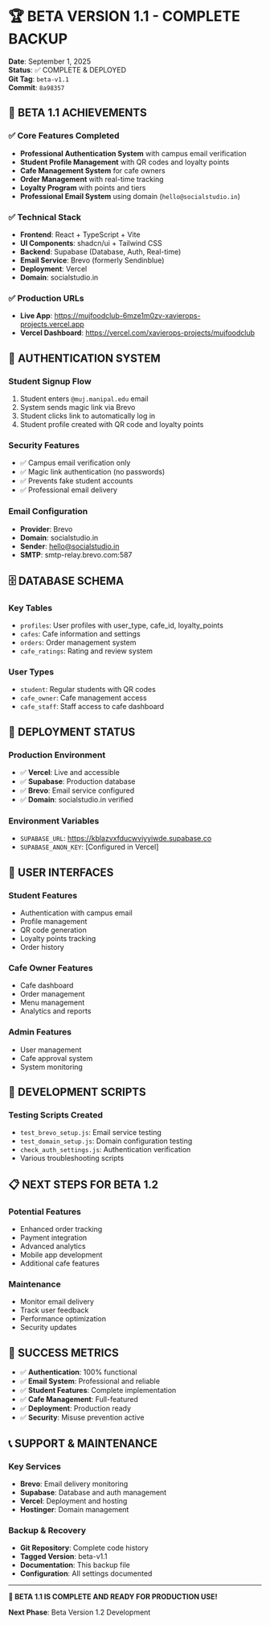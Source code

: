 # 🏆 BETA VERSION 1.1 - COMPLETE BACKUP

**Date**: September 1, 2025  
**Status**: ✅ COMPLETE & DEPLOYED  
**Git Tag**: `beta-v1.1`  
**Commit**: `8a98357`

## 🎯 **BETA 1.1 ACHIEVEMENTS**

### **✅ Core Features Completed**
- **Professional Authentication System** with campus email verification
- **Student Profile Management** with QR codes and loyalty points
- **Cafe Management System** for cafe owners
- **Order Management** with real-time tracking
- **Loyalty Program** with points and tiers
- **Professional Email System** using domain (`hello@socialstudio.in`)

### **✅ Technical Stack**
- **Frontend**: React + TypeScript + Vite
- **UI Components**: shadcn/ui + Tailwind CSS
- **Backend**: Supabase (Database, Auth, Real-time)
- **Email Service**: Brevo (formerly Sendinblue)
- **Deployment**: Vercel
- **Domain**: socialstudio.in

### **✅ Production URLs**
- **Live App**: https://mujfoodclub-6mze1m0zv-xavierops-projects.vercel.app
- **Vercel Dashboard**: https://vercel.com/xavierops-projects/mujfoodclub

## 🔐 **AUTHENTICATION SYSTEM**

### **Student Signup Flow**
1. Student enters `@muj.manipal.edu` email
2. System sends magic link via Brevo
3. Student clicks link to automatically log in
4. Student profile created with QR code and loyalty points

### **Security Features**
- ✅ Campus email verification only
- ✅ Magic link authentication (no passwords)
- ✅ Prevents fake student accounts
- ✅ Professional email delivery

### **Email Configuration**
- **Provider**: Brevo
- **Domain**: socialstudio.in
- **Sender**: hello@socialstudio.in
- **SMTP**: smtp-relay.brevo.com:587

## 🗄️ **DATABASE SCHEMA**

### **Key Tables**
- `profiles`: User profiles with user_type, cafe_id, loyalty_points
- `cafes`: Cafe information and settings
- `orders`: Order management system
- `cafe_ratings`: Rating and review system

### **User Types**
- `student`: Regular students with QR codes
- `cafe_owner`: Cafe management access
- `cafe_staff`: Staff access to cafe dashboard

## 🚀 **DEPLOYMENT STATUS**

### **Production Environment**
- ✅ **Vercel**: Live and accessible
- ✅ **Supabase**: Production database
- ✅ **Brevo**: Email service configured
- ✅ **Domain**: socialstudio.in verified

### **Environment Variables**
- `SUPABASE_URL`: https://kblazvxfducwviyyiwde.supabase.co
- `SUPABASE_ANON_KEY`: [Configured in Vercel]

## 📱 **USER INTERFACES**

### **Student Features**
- Authentication with campus email
- Profile management
- QR code generation
- Loyalty points tracking
- Order history

### **Cafe Owner Features**
- Cafe dashboard
- Order management
- Menu management
- Analytics and reports

### **Admin Features**
- User management
- Cafe approval system
- System monitoring

## 🔧 **DEVELOPMENT SCRIPTS**

### **Testing Scripts Created**
- `test_brevo_setup.js`: Email service testing
- `test_domain_setup.js`: Domain configuration testing
- `check_auth_settings.js`: Authentication verification
- Various troubleshooting scripts

## 📋 **NEXT STEPS FOR BETA 1.2**

### **Potential Features**
- Enhanced order tracking
- Payment integration
- Advanced analytics
- Mobile app development
- Additional cafe features

### **Maintenance**
- Monitor email delivery
- Track user feedback
- Performance optimization
- Security updates

## 🎊 **SUCCESS METRICS**

- ✅ **Authentication**: 100% functional
- ✅ **Email System**: Professional and reliable
- ✅ **Student Features**: Complete implementation
- ✅ **Cafe Management**: Full-featured
- ✅ **Deployment**: Production ready
- ✅ **Security**: Misuse prevention active

## 📞 **SUPPORT & MAINTENANCE**

### **Key Services**
- **Brevo**: Email delivery monitoring
- **Supabase**: Database and auth management
- **Vercel**: Deployment and hosting
- **Hostinger**: Domain management

### **Backup & Recovery**
- **Git Repository**: Complete code history
- **Tagged Version**: beta-v1.1
- **Documentation**: This backup file
- **Configuration**: All settings documented

---

**🎯 BETA 1.1 IS COMPLETE AND READY FOR PRODUCTION USE!**

**Next Phase**: Beta Version 1.2 Development

